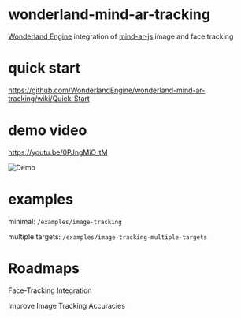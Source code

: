 # wonderland-mind-ar-tracking
[Wonderland Engine](https://wonderlandengine.com/) integration of [mind-ar-js](https://github.com/hiukim/mind-ar-js) image and face tracking

# quick start

https://github.com/WonderlandEngine/wonderland-mind-ar-tracking/wiki/Quick-Start

# demo video

https://youtu.be/0PJngMiO_tM

![Demo](https://i3.ytimg.com/vi/0PJngMiO_tM/maxresdefault.jpg)

# examples

minimal: `/examples/image-tracking`

multiple targets: `/examples/image-tracking-multiple-targets`

# Roadmaps

Face-Tracking Integration

Improve Image Tracking Accuracies
